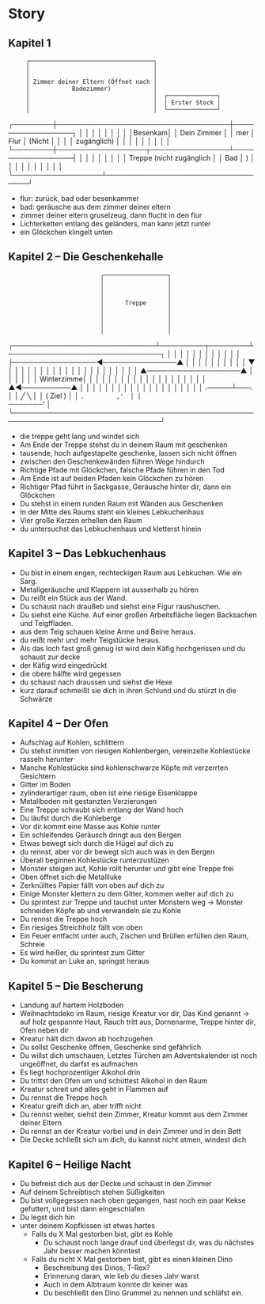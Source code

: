 # Story

## Kapitel 1

         ┌───────────────────────────────────┐                  
         │                                   │                  
         │                                   │                  
         │ Zimmer deiner Eltern (Öffnet nach │                  
         │            Badezimmer)            │                  
         │                                   │  ┌──────────────┐
         │                                   │  │ Erster Stock │
         │                                   │  └──────────────┘
┌────────┼───────────────────────────────────┼─────────────────┐
│        │                                   │                 │
│        │                                   │                 │
│Besenkam│                                   │   Dein Zimmer   │
│  mer   │             Flur                  │     (Nicht      │
│        │                                   │   zugänglich)   │
│        │                                   │                 │
│        │                                   │                 │
└────────┼──────────────────┬────────────────┴─────────────────┤
         │                  │                                  │
         │                  │                                  │
         │                  │     Treppe (nicht zugänglich     │
         │       Bad        │                )                 │
         │                  │                                  │
         │                  │                                  │
         │                  │                                  │
         └──────────────────┴──────────────────────────────────┘

- flur: zurück, bad oder besenkammer
- bad: geräusche aus dem zimmer deiner eltern
- zimmer deiner eltern gruselzeug, dann flucht in den flur
- Lichterketten entlang des geländers, man kann jetzt runter
- ein Glöckchen klingelt unten

## Kapitel 2 – Die Geschenkehalle

                              ┌──────────────────┐                                
                              │                  │                                
                              │                  │                                
                              │                  │                                
                              │      Treppe      │                                
                              │                  │                                
                              │                  │                                
                              │                  │                                
                              │                  │                                
┌─────────────────────────────┴─────────┬────────┴───────────────────────────────┐
│                                       │                                        │
│                   │                   │                                        │
│                   │                   │                                        │
│                   ├─────────────────◀───────────────▲                          │
│                   │                                 │                          │
│                   │                                 │                          │
│                   ▼                                 │                          │
│                                                     │                          │
│                                                     │                          │
│                                                     │                          │
│                                                     │                          │
│                                                     │                          │
│                                                     │                          │
│                                             ▲───────────────────▲              │
│                                             │                   │              │
│                                  Winterzimme│                   │              │
│                                             │                   │              │
│                                             │                   │              │
│                                             │                   │              │
│                                             │                   │              │
│                                                            ▲◀──────────▲       │
│                                                            │           │       │
│                                                            │           │       │
│                                                            │           │       │
│                                                                        │       │
│                                                                        │       │
│                                                                  .─────┴───.   │
│                                                                 ╱           ╲  │
│                                                                (    Ziel     ) │
│                                                                 `.         ,'  │
│                                                                   `───────'    │
└────────────────────────────────────────────────────────────────────────────────┘

- die treppe geht lang und windet sich
- Am Ende der Treppe stehst du in deinem Raum mit geschenken
- tausende, hoch aufgestapelte geschenke, lassen sich nicht öffnen
- zwischen den Geschenkewänden führen Wege hindurch
- Richtige Pfade mit Glöckchen, falsche Pfade führen in den Tod
- Am Ende ist auf beiden Pfaden kein Glöckchen zu hören
- Richtiger Pfad führt in Sackgasse, Geräusche hinter dir, dann ein Glöckchen
- Du stehst in einem runden Raum mit Wänden aus Geschenken
- In der Mitte des Raums steht ein kleines Lebkuchenhaus
- Vier große Kerzen erhellen den Raum
- du untersuchst das Lebkuchenhaus und kletterst hinein

## Kapitel 3 – Das Lebkuchenhaus

- Du bist in einem engen, rechteckigen Raum aus Lebkuchen. Wie ein Sarg.
- Metallgeräusche und Klappern ist ausserhalb zu hören
- Du reißt ein Stück aus der Wand.
- Du schaust nach draußeb und siehst eine Figur raushuschen.
- Du siehst eine Küche. Auf einer großen Arbeitsfläche liegen Backsachen und Teigffladen.
- aus dem Teig schauen kleine Arme und Beine heraus.
- du reißt mehr und mehr Teigstücke heraus.
- Als das loch fast groß genug ist wird dein Käfig hochgerissen und du schaust zur decke
- der Käfig wird eingedrückt
- die obere hälfte wird gegessen
- du schaust nach draussen und siehst die Hexe
- kurz darauf schmeißt sie dich in ihren Schlund und du stürzt in die Schwärze

## Kapitel 4 – Der Ofen
- Aufschlag auf Kohlen, schlittern
- Du stehst inmitten von riesigen Kohlenbergen, vereinzelte Kohlestücke rasseln herunter
- Manche Kohlestücke sind kohlenschwarze Köpfe mit verzerrten Gesichtern
- Gitter im Boden
- zylinderartiger raum, oben ist eine riesige Eisenklappe
- Metallboden mit gestanzten Verzierungen
- Eine Treppe schraubt sich entlang der Wand hoch
- Du läufst durch die Kohleberge
- Vor dir kommt eine Masse aus Kohle runter
- Ein schleifendes Geräusch dringt aus den Bergen
- Etwas bewegt sich durch die Hügel auf dich zu
- du rennst, aber vor dir bewegt sich auch was in den Bergen
- Überall beginnen Kohlestücke runterzustüzen
- Monster steigen auf, Kohle rollt herunter und gibt eine Treppe frei
- Oben öffnet sich die Metallluke
- Zerknülltes Papier fällt von oben auf dich zu
- Einige Monster klettern zu dem Gitter, kommen weiter auf dich zu
- Du sprintest zur Treppe und tauchst unter Monstern  weg -> Monster schneiden Köpfe ab und verwandeln sie zu Kohle
- Du rennst die Treppe hoch
- Ein riesiges Streichholz fällt von oben
- Ein Feuer entfacht unter auch, Zischen und Brüllen erfüllen den Raum, Schreie
- Es wird heißer, du sprintest zum Gitter
- Du kommst an Luke an, springst heraus

## Kapitel 5 – Die Bescherung
- Landung auf hartem Holzboden
- Weihnachtsdeko im Raum, riesige Kreatur vor dir, Das Kind genannt -> auf holz gespannte Haut, Rauch tritt aus, Dornenarme, Treppe hinter dir, Ofen neben dir
- Kreatur hält dich davon ab hochzugehen
- Du sollst Geschenke öffnen, Geschenke sind gefährlich
- Du willst dich umschauen, Letztes Türchen am Adventskalender ist noch ungeöffnet, du darfst es aufmachen
- Es liegt hochprozentiger Alkohol drin
- Du trittst den Ofen um und schüttest Alkohol in den Raum
- Kreatur schreit und alles geht in Flammen auf
- Du rennst die Treppe hoch
- Kreatur greift dich an, aber trifft nicht
- Du rennst weiter, siehst dein Zimmer, Kreatur kommt aus dem Zimmer deiner Eltern
- Du rennst an der Kreatur vorbei und in dein Zimmer und in dein Bett
- Die Decke schließt sich um dich, du kannst nicht atmen, windest dich

## Kapitel 6 – Heilige Nacht
- Du befreist dich aus der Decke und schaust in den Zimmer
- Auf deinem Schreibtisch stehen Süßigkeiten
- Du bist vollgegessen nach oben gegangen, hast noch ein paar Kekse gefuttert, und bist dann eingeschlafen
- Du legst dich hin
- unter deinem Kopfkissen ist etwas hartes
  - Falls du X Mal gestorben bist, gibt es Kohle
    - Du schaust noch lange drauf und überlegst dir, was du nächstes Jahr besser machen könntest
  - Falls du nicht X Mal gestorben bist, gibt es einen kleinen Dino
    - Beschreibung des Dinos, T-Rex?
    - Erinnerung daran, wie lieb du dieses Jahr warst
    - Auch in dem Albtraum konnte dir keiner was
    - Du beschließt den Dino Grummel zu nennen und schläfst ein.